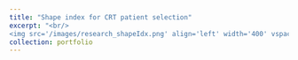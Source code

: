 ```yaml
---
title: "Shape index for CRT patient selection"
excerpt: "<br/>
<img src='/images/research_shapeIdx.png' align='left' width='400' vspace='10'>"
collection: portfolio
---
```


